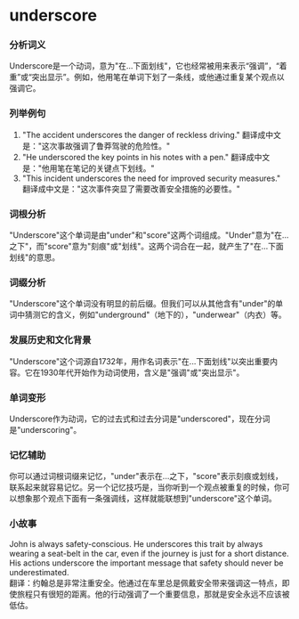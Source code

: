 # underscore

### 分析词义

  

Underscore是一个动词，意为"在...下面划线"，它也经常被用来表示“强调”，“着重”或“突出显示”。例如，他用笔在单词下划了一条线，或他通过重复某个观点以强调它。

  

### 列举例句

  

1.  "The accident underscores the danger of reckless driving." 翻译成中文是："这次事故强调了鲁莽驾驶的危险性。"
2.  "He underscored the key points in his notes with a pen." 翻译成中文是："他用笔在笔记的关键点下划线。"
3.  "This incident underscores the need for improved security measures." 翻译成中文是："这次事件突显了需要改善安全措施的必要性。"

  

### 词根分析

  

"Underscore"这个单词是由"under"和"score"这两个词组成。"Under"意为"在...之下"，而"score"意为"刻痕"或"划线"。这两个词合在一起，就产生了"在...下面划线"的意思。

  

### 词缀分析

  

"Underscore"这个单词没有明显的前后缀。但我们可以从其他含有"under"的单词中猜测它的含义，例如"underground"（地下的），"underwear"（内衣）等。

  

### 发展历史和文化背景

  

"Underscore"这个词源自1732年，用作名词表示"在...下面划线"以突出重要内容。它在1930年代开始作为动词使用，含义是"强调"或"突出显示"。

  

### 单词变形

  

Underscore作为动词，它的过去式和过去分词是"underscored"，现在分词是"underscoring"。

  

### 记忆辅助

  

你可以通过词根词缀来记忆，"under"表示在...之下，"score"表示刻痕或划线，联系起来就容易记忆。另一个记忆技巧是，当你听到一个观点被重复的时候，你可以想象那个观点下面有一条强调线，这样就能联想到"underscore"这个单词。

  

### 小故事

  

John is always safety-conscious. He underscores this trait by always wearing a seat-belt in the car, even if the journey is just for a short distance. His actions underscore the important message that safety should never be underestimated.  
翻译：约翰总是非常注重安全。他通过在车里总是佩戴安全带来强调这一特点，即使旅程只有很短的距离。他的行动强调了一个重要信息，那就是安全永远不应该被低估。
